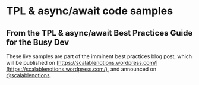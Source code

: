 # TPL & async/await code samples

## From the TPL & async/await Best Practices Guide for the Busy Dev

These live samples are part of the imminent best practices blog post, which will be published on [https://scalablenotions.wordpress.com/](https://scalablenotions.wordpress.com/), and announced on [@scalablenotions](https://twitter.com/scalablenotions).
